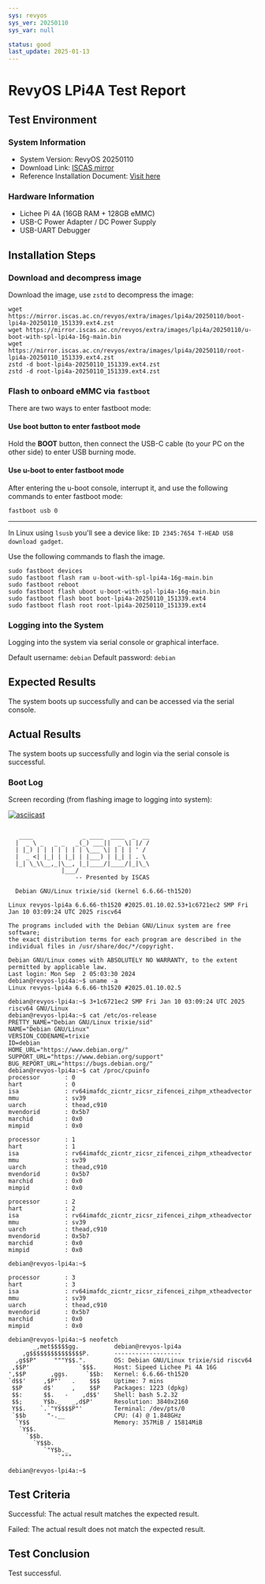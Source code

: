 ```yaml
---
sys: revyos
sys_ver: 20250110
sys_var: null

status: good
last_update: 2025-01-13
---
```


# RevyOS LPi4A Test Report

## Test Environment

### System Information

- System Version: RevyOS 20250110
- Download Link: [ISCAS mirror](https://mirror.iscas.ac.cn/revyos/extra/images/lpi4a/)
- Reference Installation Document: [Visit here](https://revyos.github.io/docs/)

### Hardware Information

- Lichee Pi 4A (16GB RAM + 128GB eMMC)
- USB-C Power Adapter / DC Power Supply
- USB-UART Debugger

## Installation Steps

### Download and decompress image

Download the image, use `zstd` to decompress the image:
```shell
wget https://mirror.iscas.ac.cn/revyos/extra/images/lpi4a/20250110/boot-lpi4a-20250110_151339.ext4.zst
wget https://mirror.iscas.ac.cn/revyos/extra/images/lpi4a/20250110/u-boot-with-spl-lpi4a-16g-main.bin
wget https://mirror.iscas.ac.cn/revyos/extra/images/lpi4a/20250110/root-lpi4a-20250110_151339.ext4.zst
zstd -d boot-lpi4a-20250110_151339.ext4.zst
zstd -d root-lpi4a-20250110_151339.ext4.zst
```

### Flash to onboard eMMC via `fastboot`

There are two ways to enter fastboot mode:

#### Use boot button to enter fastboot mode

Hold the **BOOT** button, then connect the USB-C cable (to your PC on the other side) to enter USB burning mode.

#### Use u-boot to enter fastboot mode

After entering the u-boot console, interrupt it, and use the following commands to enter fastboot mode:
```shell
fastboot usb 0
```

---

In Linux using `lsusb` you'll see a device like: `ID 2345:7654 T-HEAD USB download gadget`.

Use the following commands to flash the image.

```shell
sudo fastboot devices
sudo fastboot flash ram u-boot-with-spl-lpi4a-16g-main.bin
sudo fastboot reboot
sudo fastboot flash uboot u-boot-with-spl-lpi4a-16g-main.bin
sudo fastboot flash boot boot-lpi4a-20250110_151339.ext4
sudo fastboot flash root root-lpi4a-20250110_151339.ext4
```

### Logging into the System

Logging into the system via serial console or graphical interface.

Default username: `debian`
Default password: `debian`

## Expected Results

The system boots up successfully and can be accessed via the serial console.

## Actual Results

The system boots up successfully and login via the serial console is successful.

### Boot Log

Screen recording (from flashing image to logging into system):

[![asciicast](https://asciinema.org/a/4kw9rznzmMGsEdD2lSqJOSm3h.svg)](https://asciinema.org/a/4kw9rznzmMGsEdD2lSqJOSm3h)

```log

   ____              _ ____  ____  _  __
  |  _ \ _   _ _   _(_) ___||  _ \| |/ /
  | |_) | | | | | | | \___ \| | | | ' / 
  |  _ <| |_| | |_| | |___) | |_| | . \ 
  |_| \_\\__,_|\__, |_|____/|____/|_|\_\
               |___/                    
                   -- Presented by ISCAS

  Debian GNU/Linux trixie/sid (kernel 6.6.66-th1520)

Linux revyos-lpi4a 6.6.66-th1520 #2025.01.10.02.53+1c6721ec2 SMP Fri Jan 10 03:09:24 UTC 2025 riscv64

The programs included with the Debian GNU/Linux system are free software;
the exact distribution terms for each program are described in the
individual files in /usr/share/doc/*/copyright.

Debian GNU/Linux comes with ABSOLUTELY NO WARRANTY, to the extent
permitted by applicable law.
Last login: Mon Sep  2 05:03:30 2024
debian@revyos-lpi4a:~$ uname -a
Linux revyos-lpi4a 6.6.66-th1520 #2025.01.10.02.5

debian@revyos-lpi4a:~$ 3+1c6721ec2 SMP Fri Jan 10 03:09:24 UTC 2025 riscv64 GNU/Linux
debian@revyos-lpi4a:~$ cat /etc/os-release 
PRETTY_NAME="Debian GNU/Linux trixie/sid"
NAME="Debian GNU/Linux"
VERSION_CODENAME=trixie
ID=debian
HOME_URL="https://www.debian.org/"
SUPPORT_URL="https://www.debian.org/support"
BUG_REPORT_URL="https://bugs.debian.org/"
debian@revyos-lpi4a:~$ cat /proc/cpuinfo 
processor       : 0
hart            : 0
isa             : rv64imafdc_zicntr_zicsr_zifencei_zihpm_xtheadvector
mmu             : sv39
uarch           : thead,c910
mvendorid       : 0x5b7
marchid         : 0x0
mimpid          : 0x0

processor       : 1
hart            : 1
isa             : rv64imafdc_zicntr_zicsr_zifencei_zihpm_xtheadvector
mmu             : sv39
uarch           : thead,c910
mvendorid       : 0x5b7
marchid         : 0x0
mimpid          : 0x0

processor       : 2
hart            : 2
isa             : rv64imafdc_zicntr_zicsr_zifencei_zihpm_xtheadvector
mmu             : sv39
uarch           : thead,c910
mvendorid       : 0x5b7
marchid         : 0x0
mimpid          : 0x0

debian@revyos-lpi4a:~$ 

processor       : 3
hart            : 3
isa             : rv64imafdc_zicntr_zicsr_zifencei_zihpm_xtheadvector
mmu             : sv39
uarch           : thead,c910
mvendorid       : 0x5b7
marchid         : 0x0
mimpid          : 0x0

debian@revyos-lpi4a:~$ neofetch
       _,met$$$$$gg.          debian@revyos-lpi4a 
    ,g$$$$$$$$$$$$$$$P.       ------------------- 
  ,g$$P"     """Y$$.".        OS: Debian GNU/Linux trixie/sid riscv64 
 ,$$P'              `$$$.     Host: Sipeed Lichee Pi 4A 16G 
',$$P       ,ggs.     `$$b:   Kernel: 6.6.66-th1520 
`d$$'     ,$P"'   .    $$$    Uptime: 7 mins 
 $$P      d$'     ,    $$P    Packages: 1223 (dpkg) 
 $$:      $$.   -    ,d$$'    Shell: bash 5.2.32 
 $$;      Y$b._   _,d$P'      Resolution: 3840x2160 
 Y$$.    `.`"Y$$$$P"'         Terminal: /dev/pts/0 
 `$$b      "-.__              CPU: (4) @ 1.848GHz 
  `Y$$                        Memory: 357MiB / 15814MiB 
   `Y$$.
     `$$b.                                            
       `Y$$b.                                         
          `"Y$b._
              `"""

debian@revyos-lpi4a:~$ 
```

## Test Criteria

Successful: The actual result matches the expected result.

Failed: The actual result does not match the expected result.

## Test Conclusion

Test successful.
